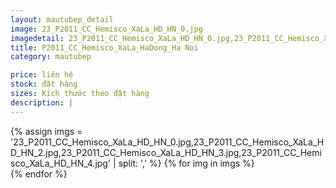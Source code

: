 ```yaml
---
layout: mautubep_detail
image: 23_P2011_CC_Hemisco_XaLa_HD_HN_0.jpg
imagedetail: 23_P2011_CC_Hemisco_XaLa_HD_HN_0.jpg,23_P2011_CC_Hemisco_XaLa_HD_HN_2.jpg,23_P2011_CC_Hemisco_XaLa_HD_HN_3.jpg,23_P2011_CC_Hemisco_XaLa_HD_HN_4.jpg
title: P2011_CC_Hemisco_XaLa_HaDong_Ha Noi
category: mautubep

price: liên hệ
stock: đặt hàng
sizes: Kích thước theo đặt hàng
description: |
---
```

<section class="no-padding" id="two">
	<div class="container-fluid">
	<div class="row-no-gutters">
	{% assign imgs = '23_P2011_CC_Hemisco_XaLa_HD_HN_0.jpg,23_P2011_CC_Hemisco_XaLa_HD_HN_2.jpg,23_P2011_CC_Hemisco_XaLa_HD_HN_3.jpg,23_P2011_CC_Hemisco_XaLa_HD_HN_4.jpg' | split: ',' %}
	{% for img in imgs %}
	   <div class="col-lg-6 col-sm-6 col-md-6"> 
			<a href="#" class="portfolio-box">
			<img src="{{site.baseurl}}/assets/images/tubep/{{img}}" class="image main" alt="">
			</a>
		</div>
	{% endfor %}			
	</div>
	</div>
</section>